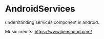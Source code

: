 # AndroidServices
understanding services component in android.

Music credits: https://www.bensound.com/
